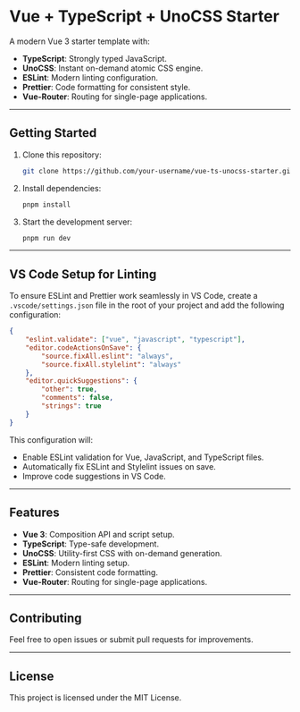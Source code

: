 # Vue + TypeScript + UnoCSS Starter

A modern Vue 3 starter template with:
- **TypeScript**: Strongly typed JavaScript.
- **UnoCSS**: Instant on-demand atomic CSS engine.
- **ESLint**: Modern linting configuration.
- **Prettier**: Code formatting for consistent style.
- **Vue-Router**: Routing for single-page applications.

---

## **Getting Started**

1. Clone this repository:
   ```bash
   git clone https://github.com/your-username/vue-ts-unocss-starter.git
   ```

2. Install dependencies:
   ```bash
   pnpm install
   ```

3. Start the development server:
   ```bash
   pnpm run dev
   ```

---

## **VS Code Setup for Linting**

To ensure ESLint and Prettier work seamlessly in VS Code, create a `.vscode/settings.json` file in the root of your project and add the following configuration:

```json
{
    "eslint.validate": ["vue", "javascript", "typescript"],
    "editor.codeActionsOnSave": {
        "source.fixAll.eslint": "always",
        "source.fixAll.stylelint": "always"
    },
    "editor.quickSuggestions": {
        "other": true,
        "comments": false,
        "strings": true
    }
}
```

This configuration will:
- Enable ESLint validation for Vue, JavaScript, and TypeScript files.
- Automatically fix ESLint and Stylelint issues on save.
- Improve code suggestions in VS Code.

---

## **Features**
- **Vue 3**: Composition API and script setup.
- **TypeScript**: Type-safe development.
- **UnoCSS**: Utility-first CSS with on-demand generation.
- **ESLint**: Modern linting setup.
- **Prettier**: Consistent code formatting.
- **Vue-Router**: Routing for single-page applications.

---

## **Contributing**
Feel free to open issues or submit pull requests for improvements.

---

## **License**
This project is licensed under the MIT License.
